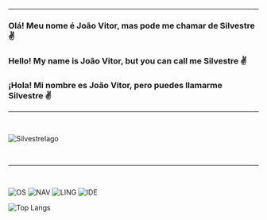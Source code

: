 <hr>

### Olá! Meu nome é João Vitor, mas pode me chamar de Silvestre ✌️
### Hello! My name is João Vitor, but you can call me Silvestre ✌️
### ¡Hola! Mi nombre es João Vitor, pero puedes llamarme Silvestre ✌️

<hr>
<br>

![Silvestrelago](https://github-readme-stats.vercel.app/api?username=SilvestreLago&show_icons=true&theme=synthwave)

<br>
<hr>
<br>

![OS](https://img.shields.io/badge/Linux-FCC624?style=for-the-badge&logo=linux&logoColor=black)
![NAV](https://img.shields.io/badge/Brave-FF1B2D?style=for-the-badge&logo=Brave&logoColor=white)
![LING](https://img.shields.io/badge/Python-3776AB?style=for-the-badge&logo=python&logoColor=white)
![IDE](https://img.shields.io/badge/Visual_Studio_Code-0078D4?style=for-the-badge&logo=visual%20studio%20code&logoColor=white)

![Top Langs](https://github-readme-stats.vercel.app/api/top-langs/?username=silvestrelago&hide_progress=true)
